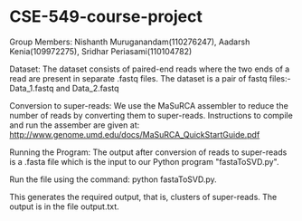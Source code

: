# CSE-549-course-project

Group Members: Nishanth Muruganandam(110276247), Aadarsh Kenia(109972275), Sridhar Periasami(110104782)

Dataset:
The dataset consists of paired-end reads where the two ends of a read are present in separate .fastq files. The dataset is a pair of fastq files:- Data_1.fastq and Data_2.fastq

Conversion to super-reads:
We use the MaSuRCA assembler to reduce the number of reads by converting them to super-reads. Instructions to compile and run the assember are given at: http://www.genome.umd.edu/docs/MaSuRCA_QuickStartGuide.pdf

Running the Program:
The output after conversion of reads to super-reads is a .fasta file which is the input to our Python program "fastaToSVD.py". 

Run the file using the command: 
python fastaToSVD.py. 

This generates the required output, that is, clusters of super-reads. The output is in the file output.txt.
